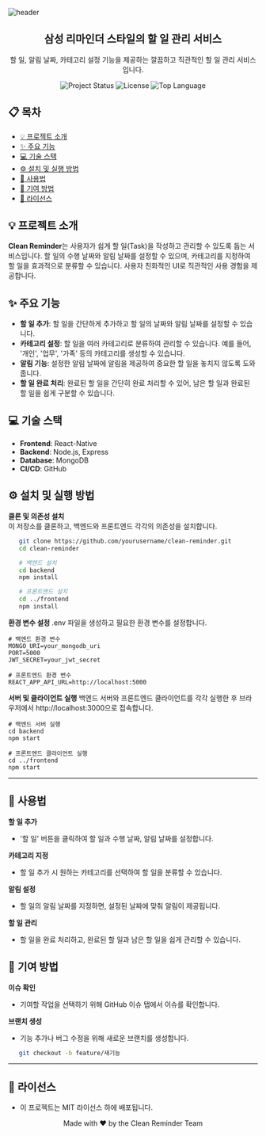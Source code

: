 ![header](https://capsule-render.vercel.app/api?type=wave&color=auto&height=300&section=header&text=Code%20Diary&fontSize=80)

<h2 align="center">삼성 리마인더 스타일의 할 일 관리 서비스</h2>

<p align="center">
  할 일, 알림 날짜, 카테고리 설정 기능을 제공하는 깔끔하고 직관적인 할 일 관리 서비스입니다.
</p>

<p align="center">
  <img src="https://img.shields.io/badge/status-active-brightgreen" alt="Project Status">
  <img src="https://img.shields.io/badge/license-MIT-blue" alt="License">
  <img src="https://img.shields.io/github/languages/top/yourusername/clean-reminder" alt="Top Language">
</p>

## 📋 목차

- [💡 프로젝트 소개](#-프로젝트-소개)
- [✨ 주요 기능](#-주요-기능)
- [💻 기술 스택](#-기술-스택)
- [⚙️ 설치 및 실행 방법](#️-설치-및-실행-방법)
- [📱 사용법](#-사용법)
- [🤝 기여 방법](#-기여-방법)
- [📄 라이선스](#-라이선스)

## 💡 프로젝트 소개

**Clean Reminder**는 사용자가 쉽게 할 일(Task)을 작성하고 관리할 수 있도록 돕는 서비스입니다. 할 일의 수행 날짜와 알림 날짜를 설정할 수 있으며, 카테고리를 지정하여 할 일을 효과적으로 분류할 수 있습니다. 사용자 친화적인 UI로 직관적인 사용 경험을 제공합니다.

## ✨ 주요 기능

- **할 일 추가**: 할 일을 간단하게 추가하고 할 일의 날짜와 알림 날짜를 설정할 수 있습니다.
- **카테고리 설정**: 할 일을 여러 카테고리로 분류하여 관리할 수 있습니다. 예를 들어, '개인', '업무', '가족' 등의 카테고리를 생성할 수 있습니다.
- **알림 기능**: 설정한 알림 날짜에 알림을 제공하여 중요한 할 일을 놓치지 않도록 도와줍니다.
- **할 일 완료 처리**: 완료된 할 일을 간단히 완료 처리할 수 있어, 남은 할 일과 완료된 할 일을 쉽게 구분할 수 있습니다.

## 💻 기술 스택

- **Frontend**: React-Native
- **Backend**: Node.js, Express
- **Database**: MongoDB
- **CI/CD**: GitHub

## ⚙️ 설치 및 실행 방법

**클론 및 의존성 설치**  
이 저장소를 클론하고, 백엔드와 프론트엔드 각각의 의존성을 설치합니다.

```bash
   git clone https://github.com/yourusername/clean-reminder.git
   cd clean-reminder

   # 백엔드 설치
   cd backend
   npm install

   # 프론트엔드 설치
   cd ../frontend
   npm install
```

**환경 변수 설정**
.env 파일을 생성하고 필요한 환경 변수를 설정합니다.

```env
# 백엔드 환경 변수
MONGO_URI=your_mongodb_uri
PORT=5000
JWT_SECRET=your_jwt_secret

# 프론트엔드 환경 변수
REACT_APP_API_URL=http://localhost:5000
```

**서버 및 클라이언트 실행**
백엔드 서버와 프론트엔드 클라이언트를 각각 실행한 후 브라우저에서 http://localhost:3000으로 접속합니다.

```
# 백엔드 서버 실행
cd backend
npm start

# 프론트엔드 클라이언트 실행
cd ../frontend
npm start
```


---

## 📱 사용법

**할 일 추가**  
- '할 일' 버튼을 클릭하여 할 일과 수행 날짜, 알림 날짜를 설정합니다.

**카테고리 지정**  
- 할 일 추가 시 원하는 카테고리를 선택하여 할 일을 분류할 수 있습니다.

**알림 설정**  
- 할 일의 알림 날짜를 지정하면, 설정된 날짜에 맞춰 알림이 제공됩니다.

**할 일 관리**  
- 할 일을 완료 처리하고, 완료된 할 일과 남은 할 일을 쉽게 관리할 수 있습니다.

## 🤝 기여 방법

**이슈 확인**  
- 기여할 작업을 선택하기 위해 GitHub 이슈 탭에서 이슈를 확인합니다.

**브랜치 생성**  
- 기능 추가나 버그 수정을 위해 새로운 브랜치를 생성합니다.

```bash
   git checkout -b feature/새기능
```

---

## 📄 라이선스

- 이 프로젝트는 MIT 라이선스 하에 배포됩니다.  

<p align="center">
  Made with ❤️ by the Clean Reminder Team
</p>

